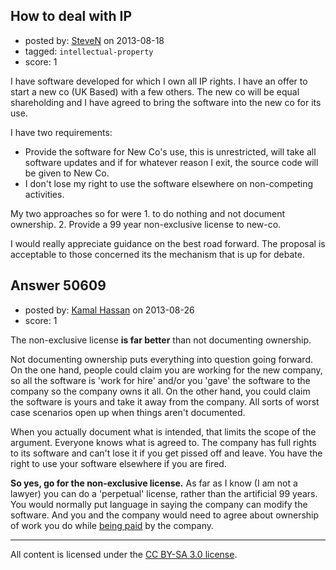 ## How to deal with IP

- posted by: [SteveN](https://stackexchange.com/users/-1/25608-steven) on 2013-08-18
- tagged: `intellectual-property`
- score: 1

I have software developed for which I own all IP rights.  I have an offer to start a new co (UK Based) with a few others.  The new co will be equal shareholding and I have agreed to bring the software into the new co for its use.  

I have two requirements:

 - Provide the software for New Co's use, this is unrestricted, will take all software updates and if for whatever reason I exit, the source code will be given to New Co.
 - I don't lose my right to use the software elsewhere on non-competing activities. 

My two approaches so for were 1. to do nothing and not document ownership.  2. Provide a 99 year non-exclusive license to new-co.

I would really appreciate guidance on the best road forward.  The proposal is acceptable to those concerned its the mechanism that is up for debate.


## Answer 50609

- posted by: [Kamal Hassan](https://stackexchange.com/users/-1/27332-kamal-hassan) on 2013-08-26
- score: 1

<p>The non-exclusive license <strong>is far better</strong> than not documenting ownership.</p>

<p>Not documenting ownership puts everything into question going forward. On the one hand, people could claim you are working for the new company, so all the software is 'work for hire' and/or you 'gave' the software to the company so the company owns it all. On the other hand, you could claim the software is yours and take it away from the company. All sorts of worst case scenarios open up when things aren't documented.</p>

<p>When you actually document what is intended, that limits the scope of the argument. Everyone knows what is agreed to. The company has full rights to its software and can't lose it if you get pissed off and leave. You have the right to use your software elsewhere if you are fired.</p>

<p><strong>So yes, go for the non-exclusive license.</strong> As far as I know (I am not a lawyer) you can do a 'perpetual' license, rather than the artificial 99 years. You would normally put language in saying the company can modify the software. And you and the company would need to agree about ownership of work you do while <a href="http://blog.venturelynx.com/2013/08/26/why-entrepreneurs-founders-should-be-paid-a-salary/" rel="nofollow">being paid</a> by the company.</p>




---

All content is licensed under the [CC BY-SA 3.0 license](https://creativecommons.org/licenses/by-sa/3.0/).
